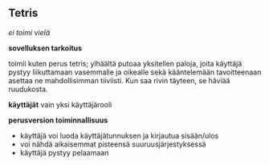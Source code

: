 ## Tetris

*ei toimi vielä*

**sovelluksen tarkoitus**

toimii kuten perus tetris;
ylhäältä putoaa yksitellen paloja, joita käyttäjä pystyy liikuttamaan vasemmalle ja oikealle sekä kääntelemään tavoitteenaan asettaa ne mahdollisimman tiiviisti. Kun saa rivin täyteen, se häviää ruudukosta.

**käyttäjät**
vain yksi käyttäjärooli

**perusversion toiminnallisuus**

- käyttäjä voi luoda käyttäjätunnuksen ja kirjautua sisään/ulos
- voi nähdä aikaisemmat pisteensä suuruusjärjestyksessä
- käyttäjä pystyy pelaamaan
